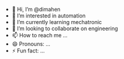 - 👋 Hi, I’m @dimahen
- 👀 I’m interested in automation
- 🌱 I’m currently learning mechatronic
- 💞️ I’m looking to collaborate on engineering
- 📫 How to reach me ...
- 😄 Pronouns: ...
- ⚡ Fun fact: ...

<!---
dimahen/dimahen is a ✨ special ✨ repository because its `README.md` (this file) appears on your GitHub profile.
You can click the Preview link to take a look at your changes.
--->
